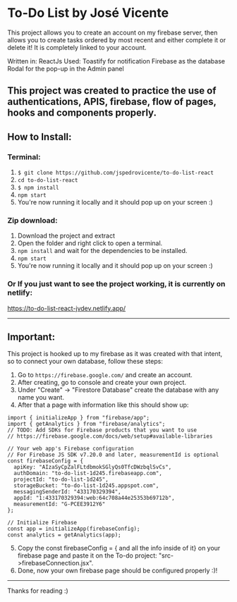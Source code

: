 # To-Do List by José Vicente

This project allows you to create an account on my firebase server, then allows you to create tasks ordered by most recent and either complete it or delete it! 
It is completely linked to your account.

Written in: ReactJs
Used: 
Toastify for notification
Firebase as the database
Rodal for the pop-up in the Admin panel

This project was created to practice the use of authentications, APIS, firebase, flow of pages, hooks and components properly.
------------------------------------------------------------------------

## How to Install:

### Terminal:

1. ```$ git clone https://github.com/jspedrovicente/to-do-list-react ```
2. ```cd to-do-list-react```
3. ```$ npm install```
4. ```npm start```
5. You're now running it locally and it should pop up on your screen :)


### Zip download:
1. Download the project and extract
2. Open the folder and right click to open a terminal.
3. ```npm install``` and wait for the dependencies to be installed.
4. ```npm start```
5. You're now running it locally and it should pop up on your screen :)

### Or If you just want to see the project working, it is currently on netlify:
https://to-do-list-react-jvdev.netlify.app/

------------------------------------------------------------------------
## Important:
This project is hooked up to my firebase as it was created with that intent, so to connect your own database, follow these steps:
1. Go to ```https://firebase.google.com/``` and create an account.
2. After creating, go to console and create your own project.
3. Under "Create" -> "Firestore Database" create the database with any name you want.
4. After that a page with information like this should show up: 
```// Import the functions you need from the SDKs you need
import { initializeApp } from "firebase/app";
import { getAnalytics } from "firebase/analytics";
// TODO: Add SDKs for Firebase products that you want to use
// https://firebase.google.com/docs/web/setup#available-libraries

// Your web app's Firebase configuration
// For Firebase JS SDK v7.20.0 and later, measurementId is optional
const firebaseConfig = {
  apiKey: "AIzaSyCpZalFLtdbmokSGlyQs0TfcDWzbqlSvCs",
  authDomain: "to-do-list-1d245.firebaseapp.com",
  projectId: "to-do-list-1d245",
  storageBucket: "to-do-list-1d245.appspot.com",
  messagingSenderId: "433170329394",
  appId: "1:433170329394:web:64c708a44e25353b69712b",
  measurementId: "G-PCEE3912Y6"
};

// Initialize Firebase
const app = initializeApp(firebaseConfig);
const analytics = getAnalytics(app); 
```
5. Copy the const firebaseConfig = { and all the info inside of it} on your firebase page and paste it on the To-do project: "src->firebaseConnection.jsx".
6. Done, now your own firebase page should be configured properly :)!

------------------------------------------------------------------------
Thanks for reading :)
